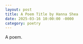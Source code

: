 ```yaml
---
layout: post
title: A Poem Title by Hanna Shea
date: 2025-03-16 10:00:00 -0000
category: poetry
---
```


A poem.
